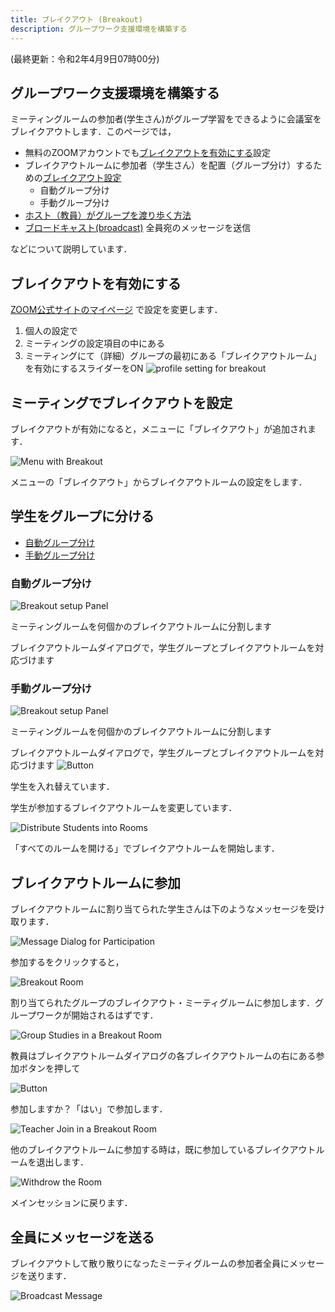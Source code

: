 ```yaml
---
title: ブレイクアウト (Breakout)
description: グループワーク支援環境を構築する
---
```

(最終更新：令和2年4月9日07時00分)
## グループワーク支援環境を構築する
ミーティングルームの参加者(学生さん)がグループ学習をできるように会議室をブレイクアウトします．このページでは，

  - 無料のZOOMアカウントでも[ブレイクアウトを有効にする](#ブレイクアウトを有効にする)設定
  - ブレイクアウトルームに参加者（学生さん）を配置（グループ分け）するための[ブレイクアウト設定](#ミーティングでブレイクアウトを設定)
    - 自動グループ分け
    - 手動グループ分け
  - [ホスト（教員）がグループを渡り歩く方法](#ブレイクアウトルームに参加)
  - [ブロードキャスト(broadcast)](#全員にメッセージを送る)
      全員宛のメッセージを送信

などについて説明しています．

## ブレイクアウトを有効にする

[ZOOM公式サイトのマイページ](https://zoom.us/profile/setting) で設定を変更します．
  1. 個人の設定で
  1. ミーティングの設定項目の中にある
  1. ミーティングにて（詳細）グループの最初にある「ブレイクアウトルーム」を有効にするスライダーをON
![profile setting for breakout](zoom_breakout_myprof.png)

## ミーティングでブレイクアウトを設定

ブレイクアウトが有効になると，メニューに「ブレイクアウト」が追加されます．

![Menu with Breakout](zoom_menu_with_breakout.png)

メニューの「ブレイクアウト」からブレイクアウトルームの設定をします．

## 学生をグループに分ける

  - [自動グループ分け](#自動グループ分け)
  - [手動グループ分け](#手動グループ分け)

### 自動グループ分け
![Breakout setup Panel](zoom_breakout_panel.png)

ミーティングルームを何個かのブレイクアウトルームに分割します


ブレイクアウトルームダイアログで，学生グループとブレイクアウトルームを対応づけます

### 手動グループ分け

![Breakout setup Panel](zoom_breakout_panel2.jpg)

ミーティングルームを何個かのブレイクアウトルームに分割します


ブレイクアウトルームダイアログで，学生グループとブレイクアウトルームを対応づけます
![Button](trade_breakout_room.png)

学生を入れ替えています．


学生が参加するブレイクアウトルームを変更しています．

![Distribute Students into Rooms](zoom_breakout_room.png)

「すべてのルームを開ける」でブレイクアウトルームを開始します．

## ブレイクアウトルームに参加

ブレイクアウトルームに割り当てられた学生さんは下のようなメッセージを受け取ります．

![Message Dialog for Participation](zoom_breakout_join.png)

参加するをクリックすると，

![Breakout Room](zoom_breakout_room1.png)

割り当てられたグループのブレイクアウト・ミーティグルームに参加します．グループワークが開始されるはずです．

![Group Studies in a Breakout Room](unmute.png)

教員はブレイクアウトルームダイアログの各ブレイクアウトルームの右にある参加ボタンを押して

![Button](zoom_breakout_join_teacher.png)

参加しますか？「はい」で参加します．

![Teacher Join in a Breakout Room](zoom_breakout_room_with_teacher.png)

他のブレイクアウトルームに参加する時は，既に参加しているブレイクアウトルームを退出します．

![Withdrow the Room](zoom_breakout_withdrow_teacher.png)

メインセッションに戻ります．

## 全員にメッセージを送る

ブレイクアウトして散り散りになったミーティグルームの参加者全員にメッセージを送ります．

![Broadcast Message](broadcast.png)
